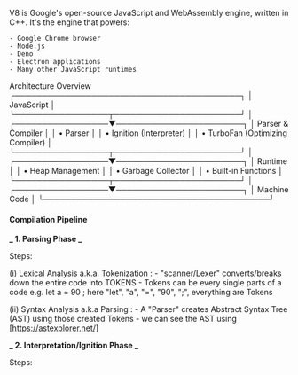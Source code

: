 V8 is Google's open-source JavaScript and WebAssembly engine, written in C++. It's the engine that powers:

    - Google Chrome browser
    - Node.js
    - Deno
    - Electron applications
    - Many other JavaScript runtimes

Architecture Overview
┌─────────────────────────────────────────┐
│              JavaScript                 │
└─────────────────┬───────────────────────┘
                  │
┌─────────────────▼───────────────────────┐
│           Parser & Compiler             │
│  • Parser                               │
│  • Ignition (Interpreter)               │
│  • TurboFan (Optimizing Compiler)       │
└─────────────────┬───────────────────────┘
                  │
┌─────────────────▼───────────────────────┐
│              Runtime                    │
│  • Heap Management                      │
│  • Garbage Collector                    │
│  • Built-in Functions                   │
└─────────────────┬───────────────────────┘
                  │
┌─────────────────▼───────────────────────┐
│            Machine Code                 │
└─────────────────────────────────────────┘

#### Compilation Pipeline

**_ 1. Parsing Phase _**

Steps:

(i) Lexical Analysis a.k.a. Tokenization : 
    - "scanner/Lexer" converts/breaks down the entire code into TOKENS
    - Tokens can be every single parts of a code 
        e.g. let a = 90 ;
        here "let", "a", "=", "90", ";", everything are Tokens

(ii) Syntax Analysis a.k.a Parsing :
    - A "Parser" creates Abstract Syntax Tree (AST) using those created Tokens
    - we can see the AST using [https://astexplorer.net/]

**_ 2. Interpretation/Ignition Phase _**

Steps:

